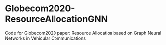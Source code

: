 # Globecom2020-ResourceAllocationGNN
Code for Globecom2020 paper: Resource Allocation based on Graph Neural Networks in Vehicular Communications
